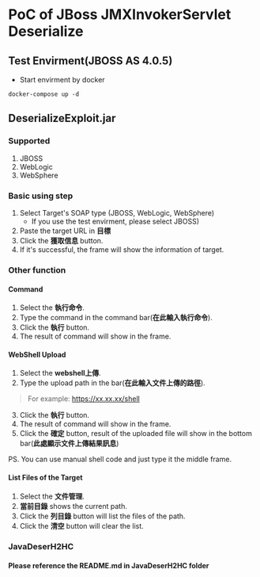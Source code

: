 # PoC of JBoss JMXInvokerServlet Deserialize

## Test Envirment(JBOSS AS 4.0.5)

* Start envirment by docker

```
docker-compose up -d
```

## DeserializeExploit.jar
### Supported
1. JBOSS 
2. WebLogic 
3. WebSphere 


### Basic using step

1. Select Target's SOAP type (JBOSS, WebLogic, WebSphere)
   * If you use the test envirment, please select JBOSS)
2. Paste the target URL in **目標**
3. Click the **獲取信息** button.
4. If it's successful, the frame will show the information of target.

### Other function

#### Command
1. Select the **執行命令**.
2. Type the command in the command bar(**在此輸入執行命令**).
3. Click the **執行** button.
4. The result of command will show in the frame.

#### WebShell Upload
1. Select the **webshell上傳**.
2. Type the upload path in the bar(**在此輸入文件上傳的路徑**).
>For example: https://xx.xx.xx/shell
3. Click the **執行** button.
4. The result of command will show in the frame.
5. Click the **確定** button, result of the uploaded file will show in the bottom bar(**此處顯示文件上傳結果訊息**)

PS. You can use manual shell code and just type it the middle frame.

#### List Files of the Target
1. Select the **文件管理**.
2. **當前目錄** shows the current path.
3. Click the **列目錄** button will list the files of the path.
4. Click the **清空** button will clear the list.



### JavaDeserH2HC
#### Please reference the README.md in JavaDeserH2HC folder